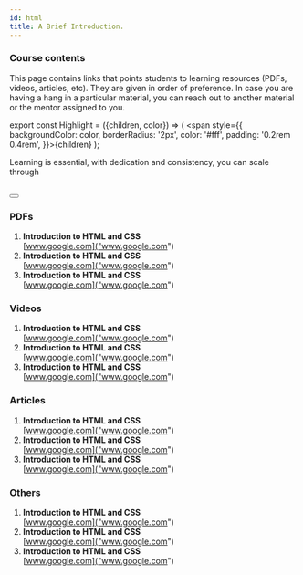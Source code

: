 ```yaml
---
id: html
title: A Brief Introduction.
---
```


### Course contents
This page contains links that points students to learning resources (PDFs, videos, articles, etc). They are given in order of preference. In case you are having a hang in a particular material, you can reach out to another material or the mentor assigned to you.

export const Highlight = ({children, color}) => ( <span style={{
      backgroundColor: color,
      borderRadius: '2px',
      color: '#fff',
      padding: '0.2rem 0.4rem',
    }}>{children}</span> );

<Highlight color="#25c2a0">Learning is essential, with dedication and consistency, you can scale through</Highlight>
<br /><br />

<button></button>

### PDFs

1. **Introduction to HTML and CSS** <br />
   [www.google.com]("www.google.com")
2. **Introduction to HTML and CSS** <br />
   [www.google.com]("www.google.com")
3. **Introduction to HTML and CSS** <br />
   [www.google.com]("www.google.com")

### Videos

1. **Introduction to HTML and CSS** <br />
   [www.google.com]("www.google.com")
2. **Introduction to HTML and CSS** <br />
   [www.google.com]("www.google.com")
3. **Introduction to HTML and CSS** <br />
   [www.google.com]("www.google.com")

### Articles

1. **Introduction to HTML and CSS** <br />
   [www.google.com]("www.google.com")
2. **Introduction to HTML and CSS** <br />
   [www.google.com]("www.google.com")
3. **Introduction to HTML and CSS** <br />
   [www.google.com]("www.google.com")

### Others

1. **Introduction to HTML and CSS** <br />
   [www.google.com]("www.google.com")
2. **Introduction to HTML and CSS** <br />
   [www.google.com]("www.google.com")
3. **Introduction to HTML and CSS** <br />
   [www.google.com]("www.google.com")
